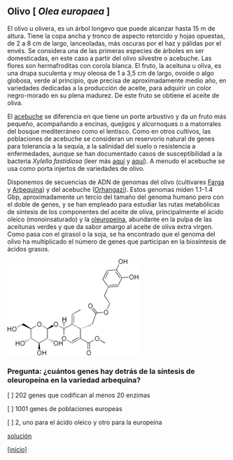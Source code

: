 
## Olivo [ *Olea europaea* ]

El olivo u olivera, es un árbol longevo que puede alcanzar hasta 15 m de altura. Tiene la copa ancha y tronco de aspecto retorcido y hojas opuestas, de 2 a 8 cm de largo, lanceoladas, más oscuras por el haz y pálidas por el envés. Se considera una de las primeras especies de árboles en ser domesticadas, en este caso a partir del olivo silvestre o acebuche. Las flores son hermafroditas con corola blanca. El fruto, la aceituna u oliva, es una drupa suculenta y muy oleosa de 1 a 3,5 cm de largo, ovoide o algo globosa, verde al principio, que precisa de aproximadamente medio año, en variedades dedicadas a la producción de aceite, para adquirir un color negro-morado en su plena madurez. De este fruto se obtiene el aceite de oliva.

El [acebuche](https://www.arbolapp.es/especies/ficha/olea-europaea) se diferencia en que tiene un porte arbustivo y da un fruto más pequeño, acompañando a encinas, quejigos y alcornoques o a matorrales del bosque mediterráneo como el lentisco. Como en otros cultivos, las poblaciones de acebuche se consideran un reservorio natural de genes para tolerancia a la sequía, a la salinidad del suelo o resistencia a enfermedades, aunque se han documentado casos de susceptibilidad a la bacteria *Xylella fastidiosa* (leer más [aquí](https://www.larioja.org/agricultura/es/agricultura/xylella-fastidiosa/xylella-fastidiosa-sintomas-medios-lucha) y [aquí](https://www.mapa.gob.es/es/agricultura/temas/sanidad-vegetal/posterxylellabaleares_tcm30-381111.pdf)). A menudo el acebuche se usa como porta injertos de variedades de olivo.

Disponemos de secuencias de ADN de genomas del olivo (cultivares [Farga](https://www.ncbi.nlm.nih.gov/pmc/articles/PMC4922053) y
[Arbequina](https://www.ncbi.nlm.nih.gov/pmc/articles/PMC8012569)) y del acebuche ([Orhangazi](https://doi.org/10.1073/pnas.1708621114)).
Estos genomas miden 1.1-1.4 Gbp, aproximadamente un tercio del tamaño del genoma humano pero con el doble de genes, 
y se han empleado para estudiar las rutas metabólicas de síntesis de los componentes del aceite de oliva,
principalmente el ácido oleico (monoinsaturado) y la [oleuropeína](https://es.wikipedia.org/wiki/Oleurope%C3%ADna),
abundante en la pulpa de las aceitunas verdes y que da sabor amargo al aceite de oliva extra virgen.
Como pasa con el girasol o la soja, se ha encontrado que el genoma del olivo ha multiplicado el
número de genes que participan en la biosíntesis de ácidos grasos.

![](./pics/oleuropeina.png)


### Pregunta: ¿cuántos genes hay detrás de la síntesis de oleuropeína en la variedad arbequina?

 [ ] 202 genes que codifican al menos 20 enzimas 

 [ ] 1001 genes de poblaciones europeas

 [ ] 2, uno para el ácido oleico y otro para la europeína


[solución](./Olea_europaea_solucion.md)


[[inicio]](https://eead-csic-compbio.github.io/plantoquimica)


